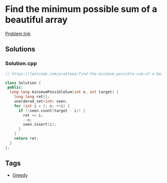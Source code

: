 # Find the minimum possible sum of a beautiful array

[Problem link](https://leetcode.com/problems/find-the-minimum-possible-sum-of-a-beautiful-array/)

## Solutions


### Solution.cpp
```cpp
// https://leetcode.com/problems/find-the-minimum-possible-sum-of-a-beautiful-array/

class Solution {
 public:
  long long minimumPossibleSum(int n, int target) {
    long long ret{};
    unordered_set<int> seen;
    for (int i = 1; n; ++i) {
      if (!seen.count(target - i)) {
        ret += i;
        --n;
        seen.insert(i);
      }
    }
    return ret;
  }
};
```
## Tags

* [Greedy](/Collections/greedy.md#greedy)
